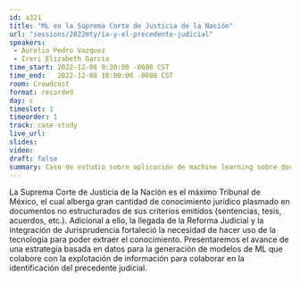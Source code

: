 ```yaml
---
id: a321
title: "ML en la Suprema Corte de Justicia de la Nación"
url: "sessions/2022mty/ia-y-el-precedente-judicial"
speakers:
 - Aurelio Pedro Vazquez
 - Ireri Elizabeth Garcia
time_start: 2022-12-08 9:30:00 -0600 CST
time_end:   2022-12-08 10:00:00 -0600 CST
room: Crowdcast
format: recorded
day: c
timeslot: 1
timeorder: 1
track: case-study 
live_url: 
slides: 
video: 
draft: false
summary: Caso de estudio sobre aplicación de machine learning sobre documentos de la Suprema Corte de Justicia de la Nación.
---
```


La Suprema Corte de Justicia de la Nación es el máximo Tribunal de México, el cual alberga gran cantidad de conocimiento jurídico plasmado en documentos no estructurados de sus criterios emitidos (sentencias, tesis, acuerdos, etc.). Adicional a ello, la llegada de la Reforma Judicial y la integración de Jurisprudencia fortaleció la necesidad de hacer uso de la tecnología para poder extraer el conocimiento.  Presentaremos el avance de una estrategia basada en datos para la generación de modelos de ML que colabore con la explotación de información para colaborar en la identificación del precedente judicial.